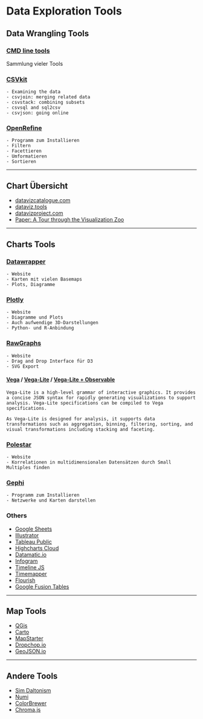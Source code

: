 # Data Exploration Tools

## Data Wrangling Tools

### [CMD line tools](https://github.com/dbohdan/structured-text-tools)
Sammlung vieler Tools

### [CSVkit](https://github.com/wireservice/csvkit)
```
- Examining the data
- csvjoin: merging related data
- csvstack: combining subsets
- csvsql and sql2csv
- csvjson: going online
```

### [OpenRefine](https://github.com/OpenRefine/OpenRefine/releases)
```
- Programm zum Installieren
- Filtern
- Facettieren
- Umformatieren
- Sortieren
```

---

## Chart Übersicht
- [datavizcatalogue.com](https://datavizcatalogue.com/)
- [dataviz.tools](http://dataviz.tools/)
- [datavizproject.com](http://datavizproject.com/)
- [Paper: A Tour through the Visualization Zoo](https://queue.acm.org/detail.cfm?id=1805128)

---

## Charts Tools

### [Datawrapper](https://www.datawrapper.de/)
```
- Website
- Karten mit vielen Basemaps
- Plots, Diagramme
```

### [Plotly](https://plot.ly/)
```
- Website
- Diagramme und Plots
- Auch aufwendige 3D-Darstellungen
- Python- und R-Anbindung
```

### [RawGraphs](https://rawgraphs.io/)
```
- Website
- Drag and Drop Interface für D3
- SVG Export
```

#### [Vega](https://vega.github.io/vega/) / [Vega-Lite](https://vega.github.io/vega-lite/) / [Vega-Lite + Observable](https://beta.observablehq.com/@mbostock/exploring-data-with-vega-lite)
```
Vega-Lite is a high-level grammar of interactive graphics. It provides a concise JSON syntax for rapidly generating visualizations to support analysis. Vega-Lite specifications can be compiled to Vega specifications.

As Vega-Lite is designed for analysis, it supports data transformations such as aggregation, binning, filtering, sorting, and visual transformations including stacking and faceting.
```

### [Polestar](https://vega.github.io/polestar/)
```
- Website
- Korrelationen in multidimensionalen Datensätzen durch Small Multiples finden
```

### [Gephi](https://gephi.org/)
```
- Programm zum Installieren
- Netzwerke und Karten darstellen
```

### Others
- [Google Sheets](https://www.google.com/sheets/about/)
- [Illustrator](https://www.adobe.com/de/products/illustrator.html)
- [Tableau Public](https://public.tableau.com/en-us/s/)
- [Highcharts Cloud](https://cloud.highcharts.com/)
- [Datamatic.io](http://datamatic.io/)
- [Infogram](https://infogram.com/)
- [Timeline JS](https://timeline.knightlab.com/)
- [Timemapper](http://timemapper.okfnlabs.org/)
- [Flourish](https://flourish.studio/)
- [Google Fusion Tables](https://support.google.com/fusiontables/answer/2571232?hl=en)

---

## Map Tools
- [QGis](https://www.qgis.org/de/site/)
- [Carto](https://carto.com/)
- [MapStarter](http://mapstarter.com/)
- [Dropchop.io](http://dropchop.io/)
- [GeoJSON.io](http://geojson.io/)

---

## Andere Tools
- [Sim Daltonism](https://michelf.ca/projects/sim-daltonism/)
- [Numi](https://numi.io/)
- [ColorBrewer](http://colorbrewer2.org/)
- [Chroma.js](https://gka.github.io/palettes/#colors=lightyellow,orange,deeppink,darkred|steps=7|bez=1|coL=1)
